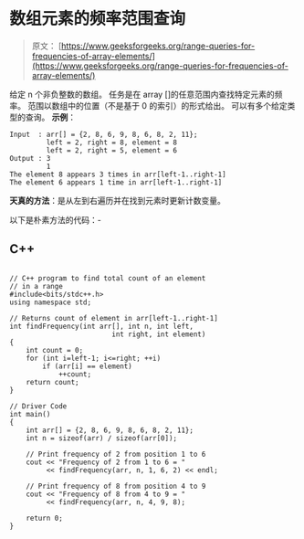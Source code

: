# 数组元素的频率范围查询

> 原文： [https://www.geeksforgeeks.org/range-queries-for-frequencies-of-array-elements/](https://www.geeksforgeeks.org/range-queries-for-frequencies-of-array-elements/)

给定 n 个非负整数的数组。 任务是在 array []的任意范围内查找特定元素的频率。 范围以数组中的位置（不是基于 0 的索引）的形式给出。 可以有多个给定类型的查询。
**示例**：

```
Input  : arr[] = {2, 8, 6, 9, 8, 6, 8, 2, 11};
         left = 2, right = 8, element = 8
         left = 2, right = 5, element = 6      
Output : 3
         1
The element 8 appears 3 times in arr[left-1..right-1]
The element 6 appears 1 time in arr[left-1..right-1]

```

**天真的方法**：是从左到右遍历并在找到元素时更新计数变量。

以下是朴素方法的代码：-

## C++ 

```

// C++ program to find total count of an element 
// in a range 
#include<bits/stdc++.h> 
using namespace std; 

// Returns count of element in arr[left-1..right-1] 
int findFrequency(int arr[], int n, int left, 
                         int right, int element) 
{ 
    int count = 0; 
    for (int i=left-1; i<=right; ++i) 
        if (arr[i] == element) 
            ++count; 
    return count; 
} 

// Driver Code 
int main() 
{ 
    int arr[] = {2, 8, 6, 9, 8, 6, 8, 2, 11}; 
    int n = sizeof(arr) / sizeof(arr[0]); 

    // Print frequency of 2 from position 1 to 6 
    cout << "Frequency of 2 from 1 to 6 = "
         << findFrequency(arr, n, 1, 6, 2) << endl; 

    // Print frequency of 8 from position 4 to 9 
    cout << "Frequency of 8 from 4 to 9 = "
         << findFrequency(arr, n, 4, 9, 8); 

    return 0; 
} 

```